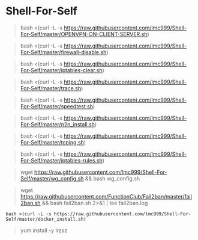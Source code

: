 # Shell-For-Self

> bash <(curl -L -s https://raw.githubusercontent.com/lmc999/Shell-For-Self/master/OPENVPN-ON-CLIENT-SERVER.sh)


> bash <(curl -L -s https://raw.githubusercontent.com/lmc999/Shell-For-Self/master/firewall-disable.sh)

> bash <(curl -L -s https://raw.githubusercontent.com/lmc999/Shell-For-Self/master/iptables-clear.sh)

> bash <(curl -L -s https://raw.githubusercontent.com/lmc999/Shell-For-Self/master/trace.sh)

> bash <(curl -L -s https://raw.githubusercontent.com/lmc999/Shell-For-Self/master/speedtest.sh)

> bash <(curl -L -s https://raw.githubusercontent.com/lmc999/Shell-For-Self/master/n2n_install.sh)

> bash <(curl -L -s https://raw.githubusercontent.com/lmc999/Shell-For-Self/master/tcping.sh)

> bash <(curl -L -s https://raw.githubusercontent.com/lmc999/Shell-For-Self/master/iptables-rules.sh)

> wget https://raw.githubusercontent.com/lmc999/Shell-For-Self/master/wg_config.sh && bash wg_config.sh

> wget https://raw.githubusercontent.com/FunctionClub/Fail2ban/master/fail2ban.sh && bash fail2ban.sh 2>&1 | tee fail2ban.log

    bash <(curl -L -s https://raw.githubusercontent.com/lmc999/Shell-For-Self/master/docker_install.sh)

> yum install -y lrzsz
